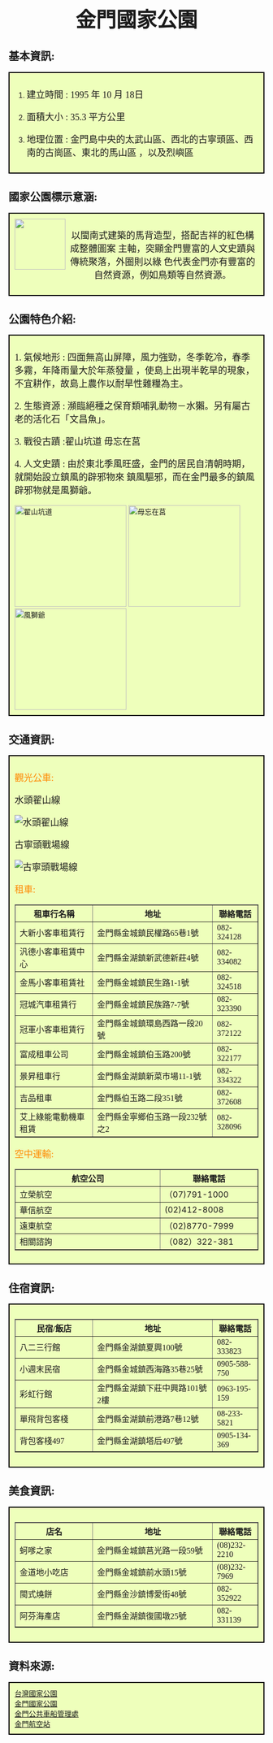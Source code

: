<center><h1 style="font-family:標楷體;font-size:40px;" >金門國家公園</h1></center>
<p>
  
 <style>
  html {
    height: 100%;
  }

  body {
    background-image: url("https://png.pngtree.com/thumb_back/fw800/back_pic/04/08/98/405814a2ba920b1.jpg");
    background-repeat: no-repeat;
    background-attachment: fixed;
    background-position: center;
    background-size: cover;
  }
  p{
   font-size:18px;
   font-family:Microsoft JhengHei;
  }
  
</style>

<h2 style="font-family:標楷體" class="header-level-2" >基本資訊:</h2>
<div style="background-color:#EEFFBB;border:2px black solid;padding:10px;">
<ol><li><p>建立時間 : 1995 年 10 月 18日 </p></li><li><p>面積大小 : 35.3 平方公里 </p></li><li><p>地理位置 : 金門島中央的太武山區、西北的古寧頭區、西南的古崗區、東北的馬山區
，以及烈嶼區</p></li></ol>
</div>


<h2 style="font-family:標楷體" class="header-level-2" >國家公園標示意涵:</h2>
<div style="background-color:#EEFFBB;border:2px black solid;padding:10px;">
<img align="left" style="width: 100px; height: 100px;" src="https://upload.wikimedia.org/wikipedia/commons/thumb/7/7c/Kinmen_National_Park_Headquarters_Logo.svg/2000px-Kinmen_National_Park_Headquarters_Logo.svg.png" data-type="image">
<center><p>以閩南式建築的馬背造型，搭配吉祥的紅色構成整體圖案
主軸，突顯金門豐富的人文史蹟與傳統聚落，外圈則以綠
色代表金門亦有豐富的自然資源，例如鳥類等自然資源。</p></center>
</div>


<h2 style="font-family:標楷體" class="header-level-2" >公園特色介紹:</h2>
<div style="background-color:#EEFFBB;border:2px black solid;padding:10px;">
<p> 1. 氣候地形 : 四面無高山屏障，風力強勁，冬季乾冷，春季多霧，年降雨量大於年蒸發量
，使島上出現半乾旱的現象，不宜耕作，故島上農作以耐旱性雜糧為主。</p><p> 2. 生態資源 : 瀕臨絕種之保育類哺乳動物－水獺。另有屬古老的活化石「文昌魚」。</p><p> 3. 戰役古蹟 :翟山坑道 毋忘在莒</p><p> 4. 人文史蹟 : 由於東北季風旺盛，金門的居民自清朝時期，就開始設立鎮風的辟邪物來
鎮風驅邪，而在金門最多的鎮風辟邪物就是風獅爺。</p>
<img style="width: 220px; height: 200px;" src="http://4.bp.blogspot.com/-03iiuAoe_nw/VL5R5tjCLZI/AAAAAAAA1rU/Fa4gaoxWcVg/s1600/DSC_0828.jpg" title="翟山坑道">
<img style="width: 220px; height: 200px;" src="https://pic.easytravel.com.tw/Attachments/13/1030/m/001.jpg" title="毋忘在莒">
<img style="width: 220px; height: 200px;" src="https://images.zi.org.tw/jatraveling/2019/01/07113051/1546831850-20c76f397b6f9056d7ec6f2739668c2f.jpg" title="風獅爺">
</div>


<h2 style="font-family:標楷體" class="header-level-2" >交通資訊:</h2>
<div style="background-color:#EEFFBB;border:2px black solid;padding:10px;">
  
<p style="color:#FF8800;">觀光公車:</p>
<p>水頭翟山線</p>
  <p><img src="http://www.kmnp.gov.tw/filesys/image/sys/line1.gif" title="水頭翟山線"></p>
<p>古寧頭戰場線</p>
  <p><img src="http://www.kmnp.gov.tw/filesys/image/sys/line2.gif" title="古寧頭戰場線"></p>
  
<p style="color:#FF8800;">租車:</p>
<p>
  <table border="1" cellpadding="5" cellspacing="0" width="90%">
<thead> 
<tr>
<th width="31%">租車行名稱 </th><th width="48%">地址 </th><th width="18%">聯絡電話 </th>
</tr>
</thead> 
<tbody>
  
<tr>
<td>大新小客車租賃行</td>
<td>金門縣金城鎮民權路65巷1號</td>
<td>082-324128</td>
</tr>

<tr>
<td>汎德小客車租賃中心</td>
<td>金門縣金湖鎮新武德新莊4號</td>
<td>082-334082</td>
</tr>

<tr>
<td>金馬小客車租賃社</td>
<td>金門縣金城鎮民生路1-1號</td>
<td>082-324518</td>
</tr>

<tr>
<td>冠城汽車租賃行</td>
<td>金門縣金城鎮民族路7-7號</td>
<td>082-323390</td>
</tr>

<tr>
<td>冠軍小客車租賃行</td>
<td>金門縣金城鎮環島西路一段20號</td>
<td>082-372122</td>
</tr>

<tr>
<td>富成租車公司</td>
<td>金門縣金城鎮伯玉路200號</td>
<td>082-322177</td>
</tr>

<tr>
<td>景昇租車行</td>
<td>金門縣金湖鎮新菜市場11-1號</td>
<td>082-334322</td>
</tr>

<tr>
<td>吉品租車</td>
<td>金門縣伯玉路二段351號</td>
<td>082-372608</td>
</tr>

<tr>
<td>艾上綠能電動機車租賃</td>
<td>金門縣金寧鄉伯玉路一段232號之2</td>
<td>082-328096</td>
</tr>

</tbody>
</table>
</p>


<p style="color:#FF8800;">空中運輸:</p>

 <table border="1" cellpadding="5" cellspacing="0" width="90%">
<thead> 
<tr>
<th width="31%">航空公司 </th><th width="18%">聯絡電話 </th>
</tr>
</thead> 
  
<tbody>
<tr>
<td>立榮航空</td>
<td>（07)791-1000</td>
</tr>
  
<tr>
<td>華信航空</td>
<td>(02)412-8008</td>
</tr>

<tr>
<td>遠東航空</td>
<td>（02)8770-7999</td>
</tr>

<tr>
<td>相關諮詢</td>
<td>（082）322-381</td>
</tr>

</tbody>
</table>

</div>


<h2 style="font-family:標楷體" class="header-level-2" >住宿資訊:</h2>
<div style="background-color:#EEFFBB;border:2px black solid;padding:10px;">
<p>
  <table border="1" cellpadding="5" cellspacing="0" width="90%">
<thead> 
<tr>
<th width="31%">民宿/飯店 </th><th width="48%">地址 </th><th width="18%">聯絡電話 </th>
</tr>
</thead> 
<tbody>
  
<tr>
<td>八二三行館</td>
<td>金門縣金湖鎮夏興100號</td>
<td>082-333823</td>
</tr>

<tr>
<td>小週末民宿</td>
<td>金門縣金城鎮西海路35巷25號</td>
<td>0905-588-750</td>
</tr>

<tr>
<td>彩虹行館</td>
<td>金門縣金湖鎮下莊中興路101號2樓</td>
<td>0963-195-159</td>
</tr>

<tr>
<td>單飛背包客棧</td>
<td>金門縣金湖鎮前港路7巷12號</td>
<td>08-233-5821</td>
</tr>

<tr>
<td>背包客棧497</td>
<td>金門縣金湖鎮塔后497號</td>
<td>0905-134-369</td>
</tr>

</tbody>
</table>
</p>

</div>

<h2 style="font-family:標楷體" class="header-level-2" >美食資訊:</h2>
<div style="background-color:#EEFFBB;border:2px black solid;padding:10px;">
<p>
  <table border="1" cellpadding="5" cellspacing="0" width="90%">
<thead> 
<tr>
<th width="31%">店名</th><th width="48%">地址 </th><th width="18%">聯絡電話 </th>
</tr>
</thead> 
<tbody>
  
<tr>
<td>蚵嗲之家</td>
<td>金門縣金城鎮莒光路一段59號</td>
<td>(08)232-2210</td>
</tr>

<tr>
<td>金道地小吃店</td>
<td>金門縣金城鎮前水頭15號</td>
<td>(08)232-7969</td>
</tr>

<tr>
<td>閩式燒餅</td>
<td>金門縣金沙鎮博愛街48號</td>
<td>082-352922</td>
</tr>

<tr>
<td>阿芬海產店</td>
<td>金門縣金湖鎮復國墩25號</td>
<td>082-331139</td>
</tr>


</tbody>
</table>
</p>

</div>

<h2 style="font-family:標楷體" class="header-level-2" >資料來源:</h2>
<div style="background-color:#EEFFBB;border:2px black solid;padding:10px;">
  <a href="http://np.cpami.gov.tw/">台灣國家公園</a><br>
  <a href="http://www.kmnp.gov.tw/index.php">金門國家公園</a><br>
  <a href="http://www.kcbfa.gov.tw/BusSite/wSite/ct?xItem=3010&ctNode=241&mp=6">金門公共車船管理處</a><br>
  <a href="https://www.kma.gov.tw/main/index.aspx">金門航空站</a><br> 
</div> 



